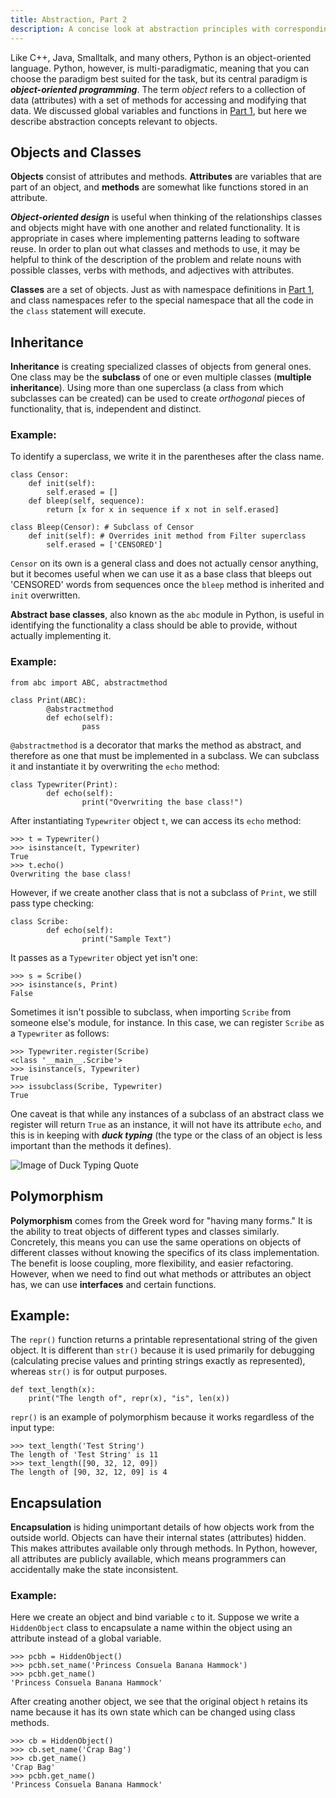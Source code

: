 ```yaml
---
title: Abstraction, Part 2
description: A concise look at abstraction principles with corresponding code examples: polymorphism, encapsulation, methods and attributes, subclasses and superclasses, and inheritance.
---
```


Like C++, Java, Smalltalk, and many others, Python is an object-oriented language. Python, however, is multi-paradigmatic, meaning that you can choose the paradigm best suited for the task, but its central paradigm is ***object-oriented programming***. The term _object_ refers to a collection of data (attributes) with a set of methods for accessing and modifying that data.  We discussed global variables and functions in [Part 1](https://www.section.io/engineering-education/abstraction-concepts/), but here we describe abstraction concepts relevant to objects.

## Objects and Classes
**Objects** consist of attributes and methods. **Attributes** are variables that are part of an object, and **methods** are somewhat like functions stored in an attribute.

***Object-oriented design*** is useful when thinking of the relationships classes and objects might have with one another and related functionality. It is appropriate in cases where implementing patterns leading to software reuse. In order to plan out what classes and methods to use, it may be helpful to think of the description of the problem and relate nouns with possible classes, verbs with methods, and adjectives with attributes.

**Classes** are a set of objects. Just as with namespace definitions in [Part 1](https://www.section.io/engineering-education/abstraction-concepts/), and class namespaces refer to the special namespace that all the code in the ```class``` statement will execute.

## Inheritance

**Inheritance** is creating specialized classes of objects from general ones. One class may be the **subclass** of one or even multiple classes (**multiple inheritance**). Using more than one superclass (a class from which subclasses can be created) can be used to create _orthogonal_ pieces of functionality, that is, independent and distinct. 

### Example: 
To identify a superclass, we write it in the parentheses after the class name.

```shell
class Censor:
    def init(self):
        self.erased = []
    def bleep(self, sequence):
        return [x for x in sequence if x not in self.erased]

class Bleep(Censor): # Subclass of Censor
    def init(self): # Overrides init method from Filter superclass
        self.erased = ['CENSORED']
```

```Censor``` on its own is a general class and does not actually censor anything, but it becomes useful when we can use it as a base class that bleeps out 'CENSORED' words from sequences once the ```bleep``` method is inherited and ```init``` overwritten.

**Abstract base classes**, also known as the ```abc``` module in Python, is useful in identifying the functionality a class should be able to provide, without actually implementing it.

### Example: 
```shell
from abc import ABC, abstractmethod

class Print(ABC):
		@abstractmethod
		def echo(self):
				pass
```
```@abstractmethod``` is a decorator that marks the method as abstract, and therefore as one that must be implemented in a subclass. We can subclass it and instantiate it by overwriting the ```echo``` method:
```shell
class Typewriter(Print):
		def echo(self):
				print("Overwriting the base class!")
```
After instantiating ```Typewriter``` object ```t```, we can access its ```echo``` method:
```shell
>>> t = Typewriter()
>>> isinstance(t, Typewriter)
True
>>> t.echo()
Overwriting the base class!
```
However, if we create another class that is not a subclass of ```Print```, we still pass type checking:
```shell
class Scribe:
		def echo(self):
				print("Sample Text")
```
It passes as a ```Typewriter``` object yet isn't one:
```shell
>>> s = Scribe()
>>> isinstance(s, Print)
False
```
Sometimes it isn't possible to subclass, when importing ```Scribe``` from someone else's module, for instance. In this case, we can register ```Scribe``` as a ```Typewriter``` as follows:

```shell
>>> Typewriter.register(Scribe)
<class '__main__.Scribe'>
>>> isinstance(s, Typewriter)
True
>>> issubclass(Scribe, Typewriter)
True
```

One caveat is that while any instances of a subclass of an abstract class we register will return ```True``` as an instance, it will not have its attribute ```echo```, and this is in keeping with ***duck typing*** (the type or the class of an object is less important than the methods it defines).

![Image of Duck Typing Quote](https://www.thebraziltimes.com/photos/29/19/52/2919525-B.jpg)

## Polymorphism

**Polymorphism** comes from the Greek word for "having many forms." It is the ability to treat objects of different types and classes similarly. Concretely, this means you can use the same operations on objects of different classes without knowing the specifics of its class implementation. The benefit is loose coupling, more flexibility, and easier refactoring. However, when we need to find out what methods or attributes an object has, we can use **interfaces** and certain functions.

## Example: 
The ```repr()``` function returns a printable representational string of the given object. It is different than ```str()``` because it is used primarily for debugging (calculating precise values and printing strings exactly as represented), whereas ```str()``` is for output purposes.

```shell
def text_length(x):
    print("The length of", repr(x), "is", len(x))
```

```repr()``` is an example of polymorphism because it works regardless of the input type:
```shell
>>> text_length('Test String')
The length of 'Test String' is 11
>>> text_length([90, 32, 12, 09])
The length of [90, 32, 12, 09] is 4
```

## Encapsulation

**Encapsulation** is hiding unimportant details of how objects work from the outside world. Objects can have their internal states (attributes) hidden. This makes attributes available only through methods. In Python, however, all attributes are publicly available, which means programmers can accidentally make the state inconsistent.

### Example: 
Here we create an object and bind variable ```c``` to it. Suppose we write a ```HiddenObject``` class to encapsulate a name within the object using an attribute instead of a global variable.

```shell
>>> pcbh = HiddenObject()
>>> pcbh.set_name('Princess Consuela Banana Hammock')
>>> pcbh.get_name()
'Princess Consuela Banana Hammock'
```
After creating another object, we see that the original object ```h``` retains its name because it has its own state which can be changed using class methods.

```shell
>>> cb = HiddenObject()
>>> cb.set_name('Crap Bag')
>>> cb.get_name()
'Crap Bag'
>>> pcbh.get_name()
'Princess Consuela Banana Hammock'
```
